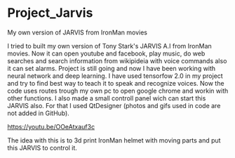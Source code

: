 # Project_Jarvis
My own version of JARVIS from IronMan movies

I tried to built my own version of Tony Stark's JARVIS A.I from IronMan movies.
Now it can open youtube and facebook, play music, do web searches and search information from wikipideia 
with voice commands also it can set alarms.
Project is still going and now I have been working with neural network and deep learning.
I have used tensorfow 2.0 in my project and try to find best way to teach it to speak and recognize voices.
Now the code uses routes trough my own pc to open google chrome and workin with other functions.
I also made a small controll panel wich can start this JARVIS also.
For that I used QtDesigner (photos and gifs used in code are not added in GitHub).


https://youtu.be/OOeAtxauf3c

The idea with this is to 3d print IronMan helmet with moving parts and put this JARVIS to control it.
